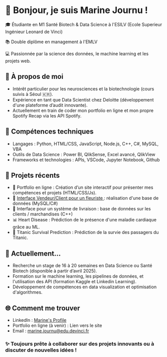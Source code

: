 # 👋 Bonjour, je suis Marine Journu !

🎓 Étudiante en M1 Santé Biotech & Data Science à l'ESILV (Ecole Superieur Ingénieur Leonard de Vinci)

📚 Double diplôme en management à l'EMLV

💻 Passionnée par la science des données, le machine learning et les projets web.

## 🚀 À propos de moi

- Intérêt particulier pour les neurosciences et la biotechnologie (cours suivis à Séoul 🇰🇷).
- Expérience en tant que Data Scientist chez Deloitte (développement d'une plateforme d’audit innovante).
- Actuellement en train de coder mon portfolio en ligne et mon propre Spotify Recap via les API Spotify.
 
## 🔧 Compétences techniques

- Langages : Python, HTML/CSS, JavaScript, Node.js, C++, C#, MySQL, VBA
- Outils de Data Science : Power BI, QlikSense, Excel avancé, QlikView
- Frameworks et technologies : APIs, VSCode, Jupyter Notebook, Github
  
## 🌟 Projets récents

- 🎨 Portfolio en ligne : Création d’un site interactif pour présenter mes compétences et projets (HTML/CSS/Js).
- 💐 [Interface Vendeur/Client pour un fleuriste ](https://github.com/marinejrn/BDD-Fleuriste): réalisation d'une base de données (MySQL/C#)
- 🚚 Interface pour un système de livraison : base de données sur les clients / marchandises (C++)
- 📊 Heart Disease : Prédiction de le présence d'une maladie cardiaque grâce au ML.
- 🚢 Titanic Survival Prediction : Prédiction de la survie des passagers du Titanic.
  
## 📌 Actuellement...
- Recherche un stage de 16 à 20 semaines en Data Science ou Santé Biotech (disponible à partir d’avril 2025).
- Formation sur le machine learning, les pipelines de données, et l'utilisation des API (formation Kaggle et Linkedin Learning).
- Développement de compétences en data visualization et optimisation d'algorithmes.
  
## 🌐 Comment me trouver
- LinkedIn : [Marine's Profile](https://www.linkedin.com/in/marine-journu/)
- Portfolio en ligne (à venir) : Lien vers le site
- Email : marine.journu@edu.devinci.fr
  
### ✨ Toujours prête à collaborer sur des projets innovants ou à discuter de nouvelles idées !
<!---
marinejrn/marinejrn is a ✨ special ✨ repository because its `README.md` (this file) appears on your GitHub profile.
You can click the Preview link to take a look at your changes.
--->
